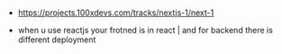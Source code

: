 ### 

- https://projects.100xdevs.com/tracks/nextjs-1/next-1

- when u use reactjs your frotned is in react | and for backend there is different deployment
